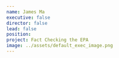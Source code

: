 ```yaml
---
name: James Ma
executive: false
director: false
lead: false
position:  
project: Fact Checking the EPA
image: ../assets/default_exec_image.png
---
```

